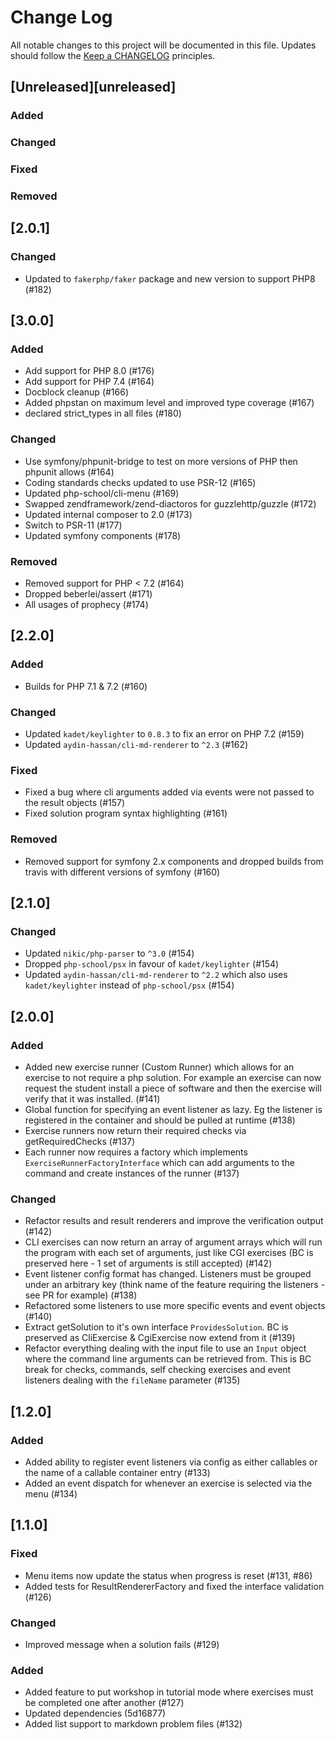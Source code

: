 # Change Log
All notable changes to this project will be documented in this file.
Updates should follow the [Keep a CHANGELOG](http://keepachangelog.com/) principles.

## [Unreleased][unreleased]
### Added

### Changed

### Fixed

### Removed

## [2.0.1]
### Changed
 - Updated to `fakerphp/faker` package and new version to support PHP8 (#182)

## [3.0.0]
### Added
 - Add support for PHP 8.0 (#176)
 - Add support for PHP 7.4 (#164)
 - Docblock cleanup (#166)
 - Added phpstan on maximum level and improved type coverage (#167)
 - declared strict_types in all files (#180)
 
### Changed
 - Use symfony/phpunit-bridge to test on more versions of PHP then phpunit allows (#164)
 - Coding standards checks updated to use PSR-12 (#165)
 - Updated php-school/cli-menu (#169)
 - Swapped zendframework/zend-diactoros for guzzlehttp/guzzle (#172)
 - Updated internal composer to 2.0 (#173)
 - Switch to PSR-11 (#177)
 - Updated symfony components (#178)

### Removed
 - Removed support for PHP < 7.2 (#164)
 - Dropped beberlei/assert (#171)
 - All usages of prophecy (#174)

## [2.2.0]
### Added
 - Builds for PHP 7.1 & 7.2 (#160)

### Changed
 - Updated `kadet/keylighter` to `0.8.3` to fix an error on PHP 7.2 (#159)
 - Updated `aydin-hassan/cli-md-renderer` to `^2.3` (#162)

### Fixed
 - Fixed a bug where cli arguments added via events were not passed to the result objects (#157)
 - Fixed solution program syntax highlighting (#161)

### Removed
 - Removed support for symfony 2.x components and dropped builds from travis with different versions of symfony (#160)

## [2.1.0]
### Changed
 - Updated `nikic/php-parser` to `^3.0` (#154)
 - Dropped `php-school/psx` in favour of `kadet/keylighter` (#154)
 - Updated `aydin-hassan/cli-md-renderer` to `^2.2` which also uses `kadet/keylighter` instead of `php-school/psx` (#154)

## [2.0.0]
### Added
 - Added new exercise runner (Custom Runner) which allows for an exercise to not require a php solution. For example an exercise can now request the student install a piece of software and then the exercise will verify that it was installed. (#141)
 - Global function for specifying an event listener as lazy. Eg the listener is registered in the container and should be pulled at runtime (#138)
 - Exercise runners now return their required checks via getRequiredChecks (#137)
 - Each runner now requires a factory which implements `ExerciseRunnerFactoryInterface` which can add arguments to the command and create instances of the runner (#137)

### Changed
 - Refactor results and result renderers and improve the verification output (#142)
 - CLI exercises can now return an array of argument arrays which will run the program with each set of arguments, just like CGI exercises (BC is preserved here - 1 set of arguments is still accepted) (#142)
 - Event listener config format has changed. Listeners must be grouped under an arbitrary key (think name of the feature requiring the listeners - see PR for example) (#138)
 - Refactored some listeners to use more specific events and event objects (#140)
 - Extract getSolution to it's own interface `ProvidesSolution`. BC is preserved as CliExercise & CgiExercise now extend from it (#139)
 - Refactor everything dealing with the input file to use an `Input` object where the command line arguments can be retrieved from. This is BC break for checks, commands, self checking exercises and event listeners dealing with the `fileName` parameter (#135)

## [1.2.0]
 
### Added
 - Added ability to register event listeners via config as either callables or the name of a callable container entry (#133)
 - Added an event dispatch for whenever an exercise is selected via the menu (#134)

## [1.1.0]
### Fixed
 - Menu items now update the status when progress is reset (#131, #86)
 - Added tests for ResultRendererFactory and fixed the interface validation (#126)
   
### Changed
 - Improved message when a solution fails (#129)  
 
### Added
 - Added feature to put workshop in tutorial mode where exercises must be completed one after another (#127)
 - Updated dependencies (5d16877)
 - Added list support to markdown problem files (#132)
